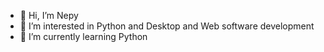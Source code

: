 - 👋 Hi, I’m Nepy
- 👀 I’m interested in Python and Desktop and Web software development
- 🌱 I’m currently learning Python
